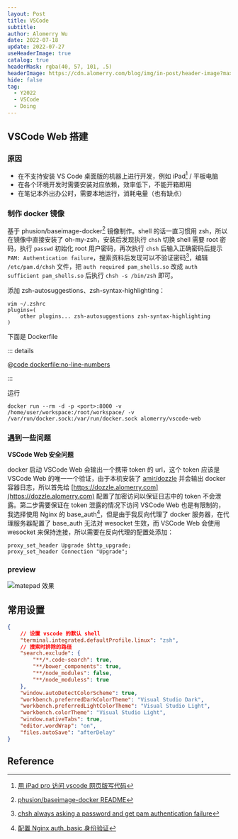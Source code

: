 ```yaml
---
layout: Post
title: VSCode
subtitle:
author: Alomerry Wu
date: 2022-07-18
update: 2022-07-27
useHeaderImage: true
catalog: true
headerMask: rgba(40, 57, 101, .5)
headerImage: https://cdn.alomerry.com/blog/img/in-post/header-image?max=64
hide: false
tag:
  - Y2022
  - VSCode
  - Doing
---
```


## VSCode Web 搭建

### 原因

- 在不支持安装 VS Code 桌面版的机器上进行开发，例如 iPad[^iPad-vscode] / 平板电脑
- 在各个环境开发时需要安装对应依赖，效率低下，不能开箱即用
- 在笔记本外出办公时，需要本地运行，消耗电量（也有缺点）

### 制作 docker 镜像

基于 phusion/baseimage-docker[^phusion/baseimage-docker] 镜像制作。shell 的话一直习惯用 zsh，所以在镜像中直接安装了 oh-my-zsh，安装后发现执行 `chsh` 切换 shell 需要 root 密码，执行 `passwd` 初始化 root 用户密码，再次执行 `chsh` 后输入正确密码后提示 `PAM: Authentication failure`，搜索资料后发现可以不验证密码[^chsh-always-asking-a-password-and-get-pam-authentication-failure]，编辑 `/etc/pam.d/chsh` 文件，把 `auth required pam_shells.so` 改成 `auth sufficient pam_shells.so` 后执行 `chsh -s /bin/zsh` 即可。

添加 zsh-autosuggestions、zsh-syntax-highlighting：

```shell
vim ~/.zshrc
plugins=(
    other plugins... zsh-autosuggestions zsh-syntax-highlighting
)
```

下面是 Dockerfile

::: details

@[code dockerfile:no-line-numbers](../_codes/algorithm/.jenkins/docker/dev/dockerfile)

:::

运行

```shell
docker run --rm -d -p <port>:8000 -v /home/user/workspace:/root/workspace/ -v /var/run/docker.sock:/var/run/docker.sock alomerry/vscode-web
```

### 遇到一些问题

**VSCode Web 安全问题**

docker 启动 VSCode Web 会输出一个携带 token 的 url，这个 token 应该是 VSCode Web 的唯一一个验证，由于本机安装了 [amir/dozzle](https://github.com/amir20/dozzle) 并会输出 docker 容器日志，所以首先给 [https://dozzle.alomerry.com](https://dozzle.alomerry.com) 配置了加密访问以保证日志中的 token 不会泄露。第二步需要保证在 token 泄露的情况下访问 VSCode Web 也是有限制的，我选择使用 Nginx 的 base_auth[^Nginx-base-auth]，但是由于我反向代理了 docker 服务器，在代理服务器配置了 base_auth 无法对 wesocket 生效，而 VSCode Web 会使用 wesocket 来保持连接，所以需要在反向代理的配置处添加：

```shell
proxy_set_header Upgrade $http_upgrade;
proxy_set_header Connection "Upgrade";
```

### preview

![matepad 效果](https://cdn.alomerry.com/blog/assets/img/posts/vscode-matepad-preview.jpg)

## 常用设置

```json
{
    // 设置 vscode 的默认 shell
    "terminal.integrated.defaultProfile.linux": "zsh",
    // 搜索时排除的路径
    "search.exclude": {
        "**/*.code-search": true,
        "**/bower_components": true,
        "**/node_modules": false,
        "**/node_moduless": true
    },
    "window.autoDetectColorScheme": true,
    "workbench.preferredDarkColorTheme": "Visual Studio Dark",
    "workbench.preferredLightColorTheme": "Visual Studio Light",
    "workbench.colorTheme": "Visual Studio Light",
    "window.nativeTabs": true,
    "editor.wordWrap": "on",
    "files.autoSave": "afterDelay"
}
```

## Reference

[^phusion/baseimage-docker]: [phusion/baseimage-docker README](https://sourcegraph.com/github.com/phusion/baseimage-docker/-/blob/README_ZH_cn_.md)
[^chsh-always-asking-a-password-and-get-pam-authentication-failure]: [chsh always asking a password and get pam authentication failure](https://askubuntu.com/questions/812420/chsh-always-asking-a-password-and-get-pam-authentication-failure)
[^iPad-vscode]: [用 iPad pro 访问 vscode 网页版写代码](https://www.v2ex.com/t/761391)
[^Nginx-base-auth]: [配置 Nginx auth_basic 身份验证](https://hyperzsb.io/posts/nginx-auth-basic/)